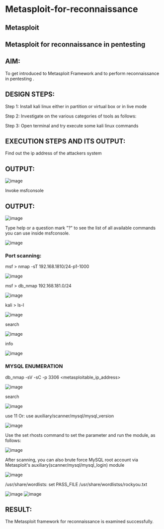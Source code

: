 # Metasploit-for-reconnaissance
## Metasploit
## Metasploit for reconnaissance in pentesting

## AIM:
To get introduced to Metasploit Framework and to perform reconnaissance in pentesting .

## DESIGN STEPS:
Step 1:
Install kali linux either in partition or virtual box or in live mode

Step 2:
Investigate on the various categories of tools as follows:

Step 3:
Open terminal and try execute some kali linux commands

## EXECUTION STEPS AND ITS OUTPUT:
Find out the ip address of the attackers system

## OUTPUT:
![image](https://github.com/Yamunaasri/Metasploit-for-reconnaissance/assets/115707860/d35e863c-0d73-4e4c-8b6a-198974027eb8)

Invoke msfconsole
## OUTPUT:
![image](https://github.com/Yamunaasri/Metasploit-for-reconnaissance/assets/115707860/0338e438-a2a1-4abb-b1c5-2ccc9c3e3bd2)

Type help or a question mark "?" to see the list of all available commands you can use inside msfconsole.

![image](https://github.com/Yamunaasri/Metasploit-for-reconnaissance/assets/115707860/816708e2-64ab-407d-8cd2-32d20e9ae8e5)

### Port scanning:
msf > nmap -sT 192.168.1810/24-p1-1000

![image](https://github.com/Yamunaasri/Metasploit-for-reconnaissance/assets/115707860/0b29f637-0b74-4f36-b09c-00b1072bca60)

msf > db_nmap 192.168.181.0/24

![image](https://github.com/Yamunaasri/Metasploit-for-reconnaissance/assets/115707860/d6b3d490-6ba6-4c04-9a43-a9495976aedb)

kali > ls-l

![image](https://github.com/Yamunaasri/Metasploit-for-reconnaissance/assets/115707860/d53b759d-1cfc-46ff-8c3e-b90d00086364)

search

![image](https://github.com/Yamunaasri/Metasploit-for-reconnaissance/assets/115707860/3afe0b00-d9e0-444b-9201-3f59dd272ad8)

info

![image](https://github.com/Yamunaasri/Metasploit-for-reconnaissance/assets/115707860/2b0ebfe4-f06a-4449-aaab-d8237d488c06)

### MYSQL ENUMERATION
db_nmap -sV -sC -p 3306 <metasploitable_ip_address>

![image](https://github.com/Yamunaasri/Metasploit-for-reconnaissance/assets/115707860/6253bd66-296c-4379-a576-6ebd64d72e47)

search

![image](https://github.com/Yamunaasri/Metasploit-for-reconnaissance/assets/115707860/cfc37b9d-a150-4f43-9cf5-e25f4152007a)

use 11 Or: use auxiliary/scanner/mysql/mysql_version

![image](https://github.com/Yamunaasri/Metasploit-for-reconnaissance/assets/115707860/cbb3b647-f45e-4e32-b17c-1f5e77bebe1c)

Use the set rhosts command to set the parameter and run the module, as follows:

![image](https://github.com/Yamunaasri/Metasploit-for-reconnaissance/assets/115707860/7f3ae6d5-b0d0-4a37-8450-d7053d30732e)

After scanning, you can also brute force MySQL root account via Metasploit's auxiliary(scanner/mysql/mysql_login) module

![image](https://github.com/Yamunaasri/Metasploit-for-reconnaissance/assets/115707860/12e1d68a-f819-4b45-aba7-c00bca5a1158)

/usr/share/wordlists: set PASS_FILE /usr/share/wordlistss/rockyou.txt

![image](https://github.com/Yamunaasri/Metasploit-for-reconnaissance/assets/115707860/82378a27-8d40-4601-a53d-a202948e17e9)
![image](https://github.com/Yamunaasri/Metasploit-for-reconnaissance/assets/115707860/435cc73a-61de-453b-90d7-1db5f7357f47)


## RESULT:
The Metasploit framework for reconnaissance is examined successfully.
